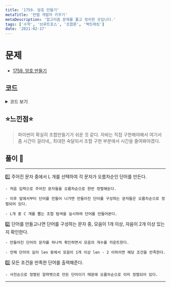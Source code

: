 ```yaml
---
title: '1759. 암호 만들기'
metaTitle: '만렙 개발자 키우기'
metaDescription: '알고리즘 문제를 풀고 정리한 곳입니다.'
tags: ['수학', '브루트포스', '조합론', '백트래킹']
date: '2021-02-17'
---
```


# 문제

- [1759. 암호 만들기](https://www.acmicpc.net/problem/1759)

## 코드

<details><summary> 코드 보기 </summary>

```java
import java.io.BufferedReader;
import java.io.IOException;
import java.io.InputStreamReader;
import java.util.*;

public class Q1759 {
    static int l, c;
    static char alpha[];
    static Set<Character> vowels = new HashSet<>();
    static List<String> ans = new ArrayList<>();
    public static void main(String[] args) throws IOException {
        init();
        makeCombi(0, 0, 0);
    }

    static void init() throws IOException {
        BufferedReader br = new BufferedReader(new InputStreamReader(System.in));
        StringTokenizer st = new StringTokenizer(br.readLine());
        l = Integer.parseInt(st.nextToken());
        c = Integer.parseInt(st.nextToken());
        st = new StringTokenizer(br.readLine());
        alpha = new char[c];
        for (int i = 0; i < c; i++)
            alpha[i] = st.nextToken().charAt(0);
        vowels.add('a'); vowels.add('e');
        vowels.add('i'); vowels.add('o');
        vowels.add('u');
        Arrays.sort(alpha);
    }

    static void makeCombi(int idx, int numbers, int size) {
        if(size == l){
            int vowelCnt = 0;
            List<Character> ch = new ArrayList<>();
            for (int i = 0; i < c; i++) {
                if(((1 << i) & numbers) > 0) {
                    ch.add(alpha[i]);
                    if(vowels.contains(alpha[i]))
                        vowelCnt += 1;
                }
            }
            if(vowelCnt < 1 || vowelCnt > l - 2) return;
            ch.forEach(System.out::print);
            System.out.println();
            return;
        }
        if(idx >= c) return;
        makeCombi(idx + 1, numbers | (1 << idx), size + 1);
        makeCombi(idx + 1, numbers, size);
    }
}
```

</details>

## ⭐️느낀점⭐️

> 파이썬이 확실히 조합만들기가 쉬운 것 같다. 자바는 직접 구현해야해서 여기서 좀 시간이 걸리네,, 최대한 숙달되서 조합 구현 부분에서 시간을 줄여봐야겠다.

## 풀이 📣

<hr/>

1️⃣ 주어진 문자 중에서 L 개를 선택하여 각 문자가 오름차순인 단어를 만든다.

    - 처음 입력으로 주어진 문자들을 오름차순으로 한번 정렬해둔다.

    - 이후 앞에서부터 단어를 만들어 나가면 만들어진 단어를 구성하는 문자들은 오름차순으로 정렬되어 있다.

    - L개 중 C 개를 뽑는 조합 탐색을 실시하여 단어를 만들어본다.

2️⃣ 단어를 만들고나면 단어를 구성하는 문자 중, 모음이 1개 이상, 자음이 2개 이상 있는지 확인한다.

    - 만들어진 단어의 문자를 하나씩 확인하면서 모음의 개수를 카운트한다.

    - 전체 단어의 길이 len 중에서 모음이 1개 이상 len - 2 이하이면 해당 조건을 만족한다.

3️⃣ 모든 조건을 만족한 단어를 출력해준다.

    - 사전순으로 정렬된 알파벳으로 만든 단어이기 때문에 오름차순으로 이미 정렬되어 있다.

---

